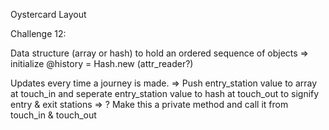 Oystercard Layout


Challenge 12:

Data structure (array or hash) to hold an ordered sequence of objects
  => initialize @history = Hash.new (attr_reader?)

Updates every time a journey is made.
  => Push entry_station value to array at touch_in and seperate entry_station value to hash at touch_out to signify entry & exit stations
  => ? Make this a private method and call it from touch_in & touch_out